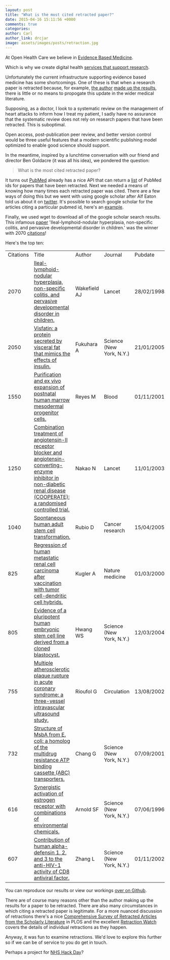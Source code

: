 ```yaml
---
layout: post
title: "What is the most cited retracted paper?"
date: 2015-04-16 15:11:56 +0000
comments: true
categories:
author: Carl
author_link: drcjar
image: assets/images/posts/retraction.jpg 
---
```


At Open Health Care we believe in
[Evidence Based Medicine](http://en.wikipedia.org/wiki/Evidence-based_medicine).

Which is why we create digital health [services that support research](https://github.com/openhealthcare/opal-research).

Unfortunately the current infrastructure supporting evidence based medicine has some shortcomings. One of these is that
when a research paper is retracted because, for example, [the author](http://en.wikipedia.org/wiki/Hwang_Woo-suk)
[made up the results](http://en.wikipedia.org/wiki/Scientific_misconduct), there is little or no means 
to propogate this update in the wider medical literature.

Supposing, as a doctor, I look to a systematic review on the management of heart attacks to inform how I treat my patient, 
I sadly have no assurance that the systematic review does not rely on research papers that have been retracted. This is suboptimal.

Open access, post-publication peer review, and better version control would be three useful features that a modern scientific 
publishing model optimized to enable good science should support.

In the meantime, inspired by a lunchtime conversation with our friend and director Ben Goldacre (it was all his idea),
we pondered the question:

<blockquote class="custom-quote"><p><i class="fa fa-question fa-3x"></i>
What is the most cited retracted paper?
</p></blockquote>

It turns out [PubMed](http://www.pubmed.gov) already has a nice API that can return a 
[list](http://eutils.ncbi.nlm.nih.gov/entrez/eutils/esearch.fcgi?db=pubmed&retmode=json&retmax=10000&term=%22retracted%20publication%22) 
of PubMed ids for papers that have been retracted. Next we needed a means of knowing how many times each retracted paper was cited. 
There are a few ways of doing this but we went with using google scholar after Alf Eaton told us about it on 
[twitter](https://twitter.com/invisiblecomma/status/582904870644113408). It's possible to search google scholar for the articles 
citing a particular pubmed id, here's an [example](https://scholar.google.com/scholar?cites=http://www.ncbi.nlm.nih.gov/pubmed/19336536).

Finally, we used wget to download all of the google scholar search results.  This infamous 
[paper](http://www.thelancet.com/journals/lancet/article/PIIS0140-6736%2897%2911096-0/abstract) 'Ileal-lymphoid-nodular hyperplasia, 
non-specific colitis, and pervasive developmental disorder in children.' was the winner with 
2070 [citations](https://scholar.google.com/scholar?cites=http://www.ncbi.nlm.nih.gov/pubmed/9500320)!

Here's the top ten:

<table class="table table-striped">
<tbody><tr><td>Citations</td>
<td colspan="2">Title</td>
<td>Author</td>
<td>Journal</td>
<td>Pubdate</td>
</tr>
<tr><td>2070</td>
<td colspan="2"><a href="https://scholar.google.com/scholar?cites=http://www.ncbi.nlm.nih.gov/pubmed/9500320">
Ileal-lymphoid-nodular hyperplasia, non-specific colitis, and pervasive developmental disorder in children.
</a>
</td>
<td>Wakefield AJ</td>
<td>Lancet</td>
<td>28/02/1998</td>
</tr>
<tr><td>2050</td>
<td colspan="2">
<a href="https://scholar.google.com/scholar?cites=http://www.ncbi.nlm.nih.gov/pubmed/15604363">
Visfatin: a protein secreted by visceral fat that mimics the effects of insulin.
</a>
</td>
<td>Fukuhara A</td>
<td>Science (New York, N.Y.)</td>
<td>21/01/2005</td>
</tr>
<tr><td>1550</td>
<td colspan="2">
<a href="https://scholar.google.com/scholar?cites=http://www.ncbi.nlm.nih.gov/pubmed/11675329">
Purification and ex vivo expansion of postnatal human marrow mesodermal progenitor cells.
</a>
</td>
<td>Reyes M</td>
<td>Blood</td>
<td>01/11/2001</td>
</tr>
<tr><td>1250</td>
<td colspan="2">
<a href="https://scholar.google.com/scholar?cites=http://www.ncbi.nlm.nih.gov/pubmed/12531578">
Combination treatment of angiotensin-II receptor blocker and angiotensin-converting-enzyme inhibitor in non-diabetic renal disease (COOPERATE): a randomised controlled trial.
</a>
</td>
<td>Nakao N</td>
<td>Lancet</td>
<td>11/01/2003</td>
</tr>
<tr><td>1040</td>
<td colspan="2">
<a href="https://scholar.google.com/scholar?cites=http://www.ncbi.nlm.nih.gov/pubmed/15833829">
Spontaneous human adult stem cell transformation.
</a>
</td>
<td>Rubio D</td>
<td>Cancer research</td>
<td>15/04/2005</td>
</tr>
<tr><td>825</td>
<td colspan="2">
<a href="https://scholar.google.com/scholar?cites=http://www.ncbi.nlm.nih.gov/pubmed/10700237">
Regression of human metastatic renal cell carcinoma after vaccination with tumor cell-dendritic cell hybrids.
</a>
</td>
<td>Kugler A</td>
<td>Nature medicine</td>
<td>01/03/2000</td>
</tr>
<tr><td>805</td>
<td colspan="2">
<a href="https://scholar.google.com/scholar?cites=http://www.ncbi.nlm.nih.gov/pubmed/14963337">
Evidence of a pluripotent human embryonic stem cell line derived from a cloned blastocyst.
</a>
</td>
<td>Hwang WS</td>
<td>Science (New York, N.Y.)</td>
<td>12/03/2004</td>
</tr>
<tr><td>755</td>
<td colspan="2">
<a href="https://scholar.google.com/scholar?cites=http://www.ncbi.nlm.nih.gov/pubmed/12176951">
Multiple atherosclerotic plaque rupture in acute coronary syndrome: a three-vessel intravascular ultrasound study.
</a>
</td>
<td>Rioufol G</td>
<td>Circulation</td>
<td>13/08/2002</td>
</tr>
<tr><td>732</td>
<td colspan="2">
<a href="https://scholar.google.com/scholar?cites=http://www.ncbi.nlm.nih.gov/pubmed/11546864">
Structure of MsbA from E. coli: a homolog of the multidrug resistance ATP binding cassette (ABC) transporters.
<a/>
</td>
<td>Chang G</td>
<td>Science (New York, N.Y.)</td>
<td>07/09/2001</td>
</tr>
<tr><td>616</td>
<td colspan="2">
<a href="https://scholar.google.com/scholar?cites=http://www.ncbi.nlm.nih.gov/pubmed/8633243">
Synergistic activation of estrogen receptor with combinations of environmental chemicals.
</a>
</td>
<td>Arnold SF</td>
<td>Science (New York, N.Y.)</td>
<td>07/06/1996</td>
</tr>
<tr><td>607</td>
<td colspan="2">
<a href="https://scholar.google.com/scholar?cites=http://www.ncbi.nlm.nih.gov/pubmed/12351674">
Contribution of human alpha-defensin 1, 2, and 3 to the anti-HIV-1 activity of CD8 antiviral factor.
</a>
</td>
<td>Zhang L</td>
<td>Science (New York, N.Y.)</td>
<td>01/11/2002</td>
</tr>
</tbody></table>

You can reproduce our results or view our workings [over on Github](https://github.com/drcjar/retractshons).

There are of course many reasons other than the author making up the results for a paper to be retracted. There are also many circumstances 
in which citing a retracted paper is legitimate. For a more nuanced discussion of retractions there's a nice [Comprehensive Survey of 
Retracted Articles from the Scholarly Literature](http://journals.plos.org/plosone/article?id=10.1371/journal.pone.0044118) in PLOS and the 
excellent [Retraction Watch](http://retractionwatch.com/) covers the details of individual retractions as they happen.

Anyway, it was fun to examine retractions. We'd love to explore this further so if we can be of service to you do get in touch.

Perhaps a project for [NHS Hack Day](http://www.nhshackday.com)?
